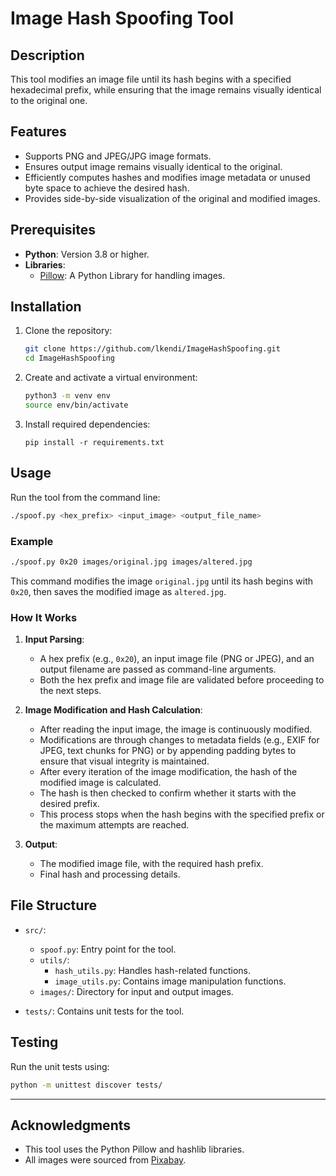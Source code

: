 # Image Hash Spoofing Tool

## **Description**

This tool modifies an image file until its hash begins with a specified hexadecimal prefix, while ensuring that the image remains visually identical to the original one.

## **Features**

-   Supports PNG and JPEG/JPG image formats.
-   Ensures output image remains visually identical to the original.
-   Efficiently computes hashes and modifies image metadata or unused byte space to achieve the desired hash.
-   Provides side-by-side visualization of the original and modified images.


## **Prerequisites**
-   **Python**: Version 3.8 or higher.
-   **Libraries**:
    -   [Pillow](https://pillow.readthedocs.io/): A Python Library for handling images.

## **Installation**

1.  Clone the repository:
    ```bash
    git clone https://github.com/lkendi/ImageHashSpoofing.git
    cd ImageHashSpoofing
    ```
2.  Create and activate a virtual environment:
    ```bash
    python3 -m venv env
    source env/bin/activate
    ```
3.  Install required dependencies:
    ```
    pip install -r requirements.txt
    ```

## **Usage**

Run the tool from the command line:

```bash
./spoof.py <hex_prefix> <input_image> <output_file_name>
```

### **Example**
```bash
./spoof.py 0x20 images/original.jpg images/altered.jpg
```

This command modifies the image `original.jpg` until its hash begins with `0x20`, then saves the modified image as `altered.jpg`.

### **How It Works**

1.  **Input Parsing**:

    -  A hex prefix (e.g., `0x20`), an input image file (PNG or JPEG), and an output filename are passed as command-line arguments.
    -  Both the hex prefix and image file are validated before proceeding to the next steps.

2.  **Image Modification and Hash Calculation**:

    -  After reading the input image, the image is continuously modified.
    -  Modifications are through changes to metadata fields (e.g., EXIF for JPEG, text chunks for PNG) or by appending padding bytes to ensure that visual integrity is maintained.
    - After every iteration of the image modification, the hash of the modified image is calculated.
    - The hash is then checked to confirm whether it starts with the desired prefix.
    - This process stops when the hash begins with the specified prefix or the maximum attempts are reached.

3.  **Output**:

    -   The modified image file, with the required hash prefix.
    -   Final hash and processing details.


## File Structure
-   `src/`:

    -   `spoof.py`: Entry point for the tool.
    -   `utils/`:
        -   `hash_utils.py`: Handles hash-related functions.
        -   `image_utils.py`: Contains image manipulation functions.
    -   `images/`: Directory for input and output images.

-   `tests/`: Contains unit tests for the tool.

## **Testing**

Run the unit tests using:

```bash
python -m unittest discover tests/
```

___

## **Acknowledgments**

- This tool uses the Python Pillow and hashlib libraries.
- All images were sourced from [Pixabay](https://pixabay.com/).
